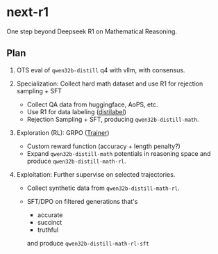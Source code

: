 # next-r1
One step beyond Deepseek R1 on Mathematical Reasoning.


## Plan
1. OTS eval of `qwen32b-distill` q4 with vllm, with consensus.
2. Specialization: Collect hard math dataset and use R1 for rejection sampling + SFT
    - Collect QA data from huggingface, AoPS, etc.
    - Use R1 for data labeling ([distilabel](https://github.com/argilla-io/distilabel))
    - Rejection Sampling + SFT, producing `qwen32b-distill-math`.
3. Exploration (RL): GRPO ([Trainer](https://huggingface.co/docs/trl/main/en/grpo_trainer))
    - Custom reward function (accuracy + length penalty?)
    - Expand `qwen32b-distill-math` potentials in reasoning space and produce `qwen32b-distill-math-rl`.

4. Exploitation: Further supervise on selected trajectories.
    - Collect synthetic data from `qwen32b-distill-math-rl`.
    - SFT/DPO on filtered generations that's
        - accurate
        - succinct 
        - truthful 

        and produce `qwen32b-distill-math-rl-sft`